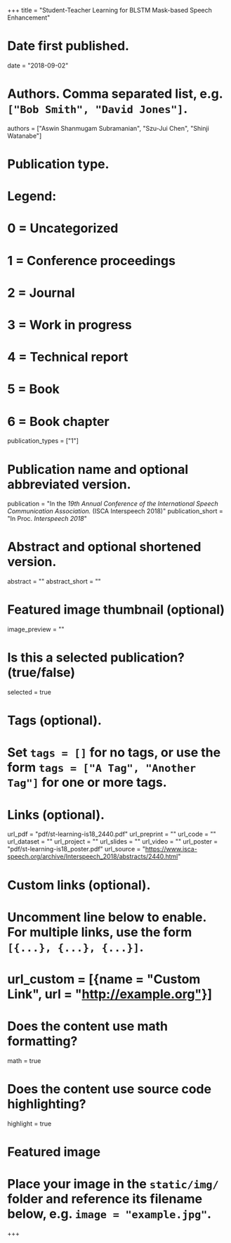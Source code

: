 +++
title = "Student-Teacher Learning for BLSTM Mask-based Speech Enhancement"

# Date first published.
date = "2018-09-02"

# Authors. Comma separated list, e.g. `["Bob Smith", "David Jones"]`.
authors = ["Aswin Shanmugam Subramanian", "Szu-Jui Chen", "Shinji Watanabe"]

# Publication type.
# Legend:
# 0 = Uncategorized
# 1 = Conference proceedings
# 2 = Journal
# 3 = Work in progress
# 4 = Technical report
# 5 = Book
# 6 = Book chapter
publication_types = ["1"]

# Publication name and optional abbreviated version.
publication = "In the *19th Annual Conference of the International Speech Communication Association.* (ISCA Interspeech 2018)"
publication_short = "In Proc. *Interspeech 2018*"

# Abstract and optional shortened version.
abstract = ""
abstract_short = ""

# Featured image thumbnail (optional)
image_preview = ""

# Is this a selected publication? (true/false)
selected = true

# Tags (optional).
#   Set `tags = []` for no tags, or use the form `tags = ["A Tag", "Another Tag"]` for one or more tags.

# Links (optional).
url_pdf = "pdf/st-learning-is18_2440.pdf"
url_preprint = ""
url_code = ""
url_dataset = ""
url_project = ""
url_slides = ""
url_video = ""
url_poster = "pdf/st-learning-is18_poster.pdf"
url_source = "https://www.isca-speech.org/archive/Interspeech_2018/abstracts/2440.html"

# Custom links (optional).
#   Uncomment line below to enable. For multiple links, use the form `[{...}, {...}, {...}]`.
# url_custom = [{name = "Custom Link", url = "http://example.org"}]

# Does the content use math formatting?
math = true

# Does the content use source code highlighting?
highlight = true

# Featured image
# Place your image in the `static/img/` folder and reference its filename below, e.g. `image = "example.jpg"`.

+++
